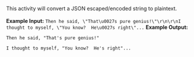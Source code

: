 This activity will convert a JSON escaped/encoded string to plaintext.
<br><br>
<b>Example Input:</b> ```Then he said, \"That\u0027s pure genius!\"\r\n\r\nI thought to myself, \"You know?  He\u0027s right\"...```
<b>Example Output:</b>
```
Then he said, "That's pure genius!"

I thought to myself, "You know?  He's right"...
```
